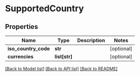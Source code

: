 # SupportedCountry

## Properties
Name | Type | Description | Notes
------------ | ------------- | ------------- | -------------
**iso_country_code** | **str** |  | [optional] 
**currencies** | **list[str]** |  | [optional] 

[[Back to Model list]](../README.md#documentation-for-models) [[Back to API list]](../README.md#documentation-for-api-endpoints) [[Back to README]](../README.md)


